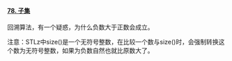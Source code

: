 #### [78. 子集](https://leetcode-cn.com/problems/subsets/)

回溯算法，有一个疑惑，为什么负数大于正数会成立。

注意：STLz中size()是一个无符号整数，在比较一个数与size()时，会强制转换这个数为无符号整数，如果为负数自然也就比原数大了。

